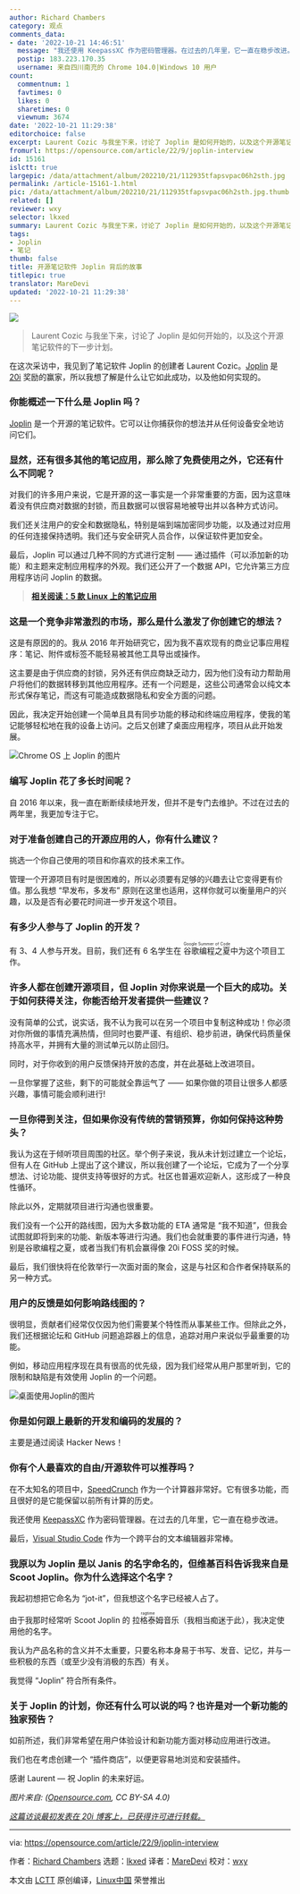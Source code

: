 ```yaml
---
author: Richard Chambers
category: 观点
comments_data:
- date: '2022-10-21 14:46:51'
  message: "我还使用 KeepassXC 作为密码管理器。在过去的几年里，它一直在稳步改进。<br />\r\n<br />\r\n同推荐 KeepassXC，真的太棒了。"
  postip: 183.223.170.35
  username: 来自四川南充的 Chrome 104.0|Windows 10 用户
count:
  commentnum: 1
  favtimes: 0
  likes: 0
  sharetimes: 0
  viewnum: 3674
date: '2022-10-21 11:29:38'
editorchoice: false
excerpt: Laurent Cozic 与我坐下来，讨论了 Joplin 是如何开始的，以及这个开源笔记软件的下一步计划。
fromurl: https://opensource.com/article/22/9/joplin-interview
id: 15161
islctt: true
largepic: /data/attachment/album/202210/21/112935tfapsvpac06h2sth.jpg
permalink: /article-15161-1.html
pic: /data/attachment/album/202210/21/112935tfapsvpac06h2sth.jpg.thumb.jpg
related: []
reviewer: wxy
selector: lkxed
summary: Laurent Cozic 与我坐下来，讨论了 Joplin 是如何开始的，以及这个开源笔记软件的下一步计划。
tags:
- Joplin
- 笔记
thumb: false
title: 开源笔记软件 Joplin 背后的故事
titlepic: true
translator: MareDevi
updated: '2022-10-21 11:29:38'
---
```


![](/data/attachment/album/202210/21/112935tfapsvpac06h2sth.jpg)



> 
> Laurent Cozic 与我坐下来，讨论了 Joplin 是如何开始的，以及这个开源笔记软件的下一步计划。
> 
> 
> 


在这次采访中，我见到了笔记软件 Joplin 的创建者 Laurent Cozic。[Joplin](https://joplinapp.org/) 是 [20i](https://www.20i.com/foss-awards/winners) 奖励的赢家，所以我想了解是什么让它如此成功，以及他如何实现的。


### 你能概述一下什么是 Joplin 吗？


[Joplin](https://opensource.com/article/19/1/productivity-tool-joplin) 是一个开源的笔记软件。它可以让你捕获你的想法并从任何设备安全地访问它们。


### 显然，还有很多其他的笔记应用，那么除了免费使用之外，它还有什么不同呢？


对我们的许多用户来说，它是开源的这一事实是一个非常重要的方面，因为这意味着没有供应商对数据的封锁，而且数据可以很容易地被导出并以各种方式访问。


我们还关注用户的安全和数据隐私，特别是端到端加密同步功能，以及通过对应用的任何连接保持透明。我们还与安全研究人员合作，以保证软件更加安全。


最后，Joplin 可以通过几种不同的方式进行定制 —— 通过插件（可以添加新的功能）和主题来定制应用程序的外观。我们还公开了一个数据 API，它允许第三方应用程序访问 Joplin 的数据。



> 
> **[相关阅读：5 款 Linux 上的笔记应用](https://opensource.com/article/22/8/note-taking-apps-linux)**
> 
> 
> 


### 这是一个竞争非常激烈的市场，那么是什么激发了你创建它的想法？


这是有原因的的。我从 2016 年开始研究它，因为我不喜欢现有的商业记事应用程序：笔记、附件或标签不能轻易被其他工具导出或操作。


这主要是由于供应商的封锁，另外还有供应商缺乏动力，因为他们没有动力帮助用户将他们的数据转移到其他应用程序。还有一个问题是，这些公司通常会以纯文本形式保存笔记，而这有可能造成数据隐私和安全方面的问题。


因此，我决定开始创建一个简单且具有同步功能的移动和终端应用程序，使我的笔记能够轻松地在我的设备上访问。之后又创建了桌面应用程序，项目从此开始发展。


![Chrome OS 上 Joplin 的图片](/data/attachment/album/202210/21/112939y1qg541oz6gooo3e.png)


### 编写 Joplin 花了多长时间呢？


自 2016 年以来，我一直在断断续续地开发，但并不是专门去维护。不过在过去的两年里，我更加专注于它。


### 对于准备创建自己的开源应用的人，你有什么建议？


挑选一个你自己使用的项目和你喜欢的技术来工作。


管理一个开源项目有时是很困难的，所以必须要有足够的兴趣去让它变得更有价值。那么我想 “早发布，多发布” 原则在这里也适用，这样你就可以衡量用户的兴趣，以及是否有必要花时间进一步开发这个项目。


### 有多少人参与了 Joplin 的开发？


有 3、4 人参与开发。目前，我们还有 6 名学生在 <ruby> 谷歌编程之夏 <rt>  Google Summer of Code </rt></ruby> 中为这个项目工作。


### 许多人都在创建开源项目，但 Joplin 对你来说是一个巨大的成功。关于如何获得关注，你能否给开发者提供一些建议？


没有简单的公式，说实话，我不认为我可以在另一个项目中复制这种成功！你必须对你所做的事情充满热情，但同时也要严谨、有组织、稳步前进，确保代码质量保持高水平，并拥有大量的测试单元以防止回归。


同时，对于你收到的用户反馈保持开放的态度，并在此基础上改进项目。


一旦你掌握了这些，剩下的可能就全靠运气了 —— 如果你做的项目让很多人都感兴趣，事情可能会顺利进行!


### 一旦你得到关注，但如果你没有传统的营销预算，你如何保持这种势头？


我认为这在于倾听项目周围的社区。举个例子来说，我从未计划过建立一个论坛，但有人在 GitHub 上提出了这个建议，所以我创建了一个论坛，它成为了一个分享想法、讨论功能、提供支持等很好的方式。社区也普遍欢迎新人，这形成了一种良性循环。


除此以外，定期就项目进行沟通也很重要。


我们没有一个公开的路线图，因为大多数功能的 ETA 通常是 “我不知道”，但我会试图就即将到来的功能、新版本等进行沟通。我们也会就重要的事件进行沟通，特别是谷歌编程之夏，或者当我们有机会赢得像 20i FOSS 奖的时候。


最后，我们很快将在伦敦举行一次面对面的聚会，这是与社区和合作者保持联系的另一种方式。


### 用户的反馈是如何影响路线图的？


很明显，贡献者们经常仅仅因为他们需要某个特性而从事某些工作。但除此之外，我们还根据论坛和 GitHub 问题追踪器上的信息，追踪对用户来说似乎最重要的功能。


例如，移动应用程序现在具有很高的优先级，因为我们经常从用户那里听到，它的限制和缺陷是有效使用 Joplin 的一个问题。


![桌面使用Joplin的图片](/data/attachment/album/202210/21/112939vf0bi1vwfivlywtt.png)


### 你是如何跟上最新的开发和编码的发展的？


主要是通过阅读 Hacker News！


### 你有个人最喜欢的自由/开源软件可以推荐吗？


在不太知名的项目中，[SpeedCrunch](https://heldercorreia.bitbucket.io/speedcrunch/) 作为一个计算器非常好。它有很多功能，而且很好的是它能保留以前所有计算的历史。


我还使用 [KeepassXC](https://opensource.com/article/18/12/keepassx-security-best-practices) 作为密码管理器。在过去的几年里，它一直在稳步改进。


最后，[Visual Studio Code](https://opensource.com/article/20/6/open-source-alternatives-vs-code) 作为一个跨平台的文本编辑器非常棒。


### 我原以为 Joplin 是以 Janis 的名字命名的，但维基百科告诉我来自是 Scoot Joplin。你为什么选择这个名字？


我起初想把它命名为 “jot-it”，但我想这个名字已经被人占了。


由于我那时经常听 Scoot Joplin 的 <ruby> 拉格泰姆 <rt>  ragtime </rt></ruby>音乐（我相当痴迷于此），我决定使用他的名字。


我认为产品名称的含义并不太重要，只要名称本身易于书写、发音、记忆，并与一些积极的东西（或至少没有消极的东西）有关。


我觉得 “Joplin” 符合所有条件。


### 关于 Joplin 的计划，你还有什么可以说的吗？也许是对一个新功能的独家预告？


如前所述，我们非常希望在用户体验设计和新功能方面对移动应用进行改进。


我们也在考虑创建一个 “插件商店”，以便更容易地浏览和安装插件。


感谢 Laurent — 祝 Joplin 的未来好运。


*图片来自: ([Opensource.com](http://Opensource.com), CC BY-SA 4.0)*


*[这篇访谈最初发表在 20i 博客上，已获得许可进行转载。](https://www.20i.com/blog/joplin-creator-laurent-cozic/)*




---


via: <https://opensource.com/article/22/9/joplin-interview>


作者：[Richard Chambers](https://opensource.com/users/20i) 选题：[lkxed](https://github.com/lkxed) 译者：[MareDevi](https://github.com/MareDevi) 校对：[wxy](https://github.com/wxy)


本文由 [LCTT](https://github.com/LCTT/TranslateProject) 原创编译，[Linux中国](https://linux.cn/) 荣誉推出